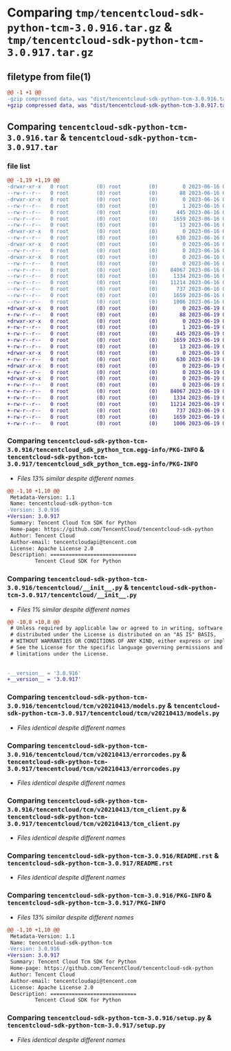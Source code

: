 # Comparing `tmp/tencentcloud-sdk-python-tcm-3.0.916.tar.gz` & `tmp/tencentcloud-sdk-python-tcm-3.0.917.tar.gz`

## filetype from file(1)

```diff
@@ -1 +1 @@
-gzip compressed data, was "dist/tencentcloud-sdk-python-tcm-3.0.916.tar", last modified: Fri Jun 16 00:42:08 2023, max compression
+gzip compressed data, was "dist/tencentcloud-sdk-python-tcm-3.0.917.tar", last modified: Mon Jun 19 00:33:58 2023, max compression
```

## Comparing `tencentcloud-sdk-python-tcm-3.0.916.tar` & `tencentcloud-sdk-python-tcm-3.0.917.tar`

### file list

```diff
@@ -1,19 +1,19 @@
-drwxr-xr-x   0 root         (0) root         (0)        0 2023-06-16 00:42:08.000000 tencentcloud-sdk-python-tcm-3.0.916/
--rw-r--r--   0 root         (0) root         (0)       88 2023-06-16 00:42:08.000000 tencentcloud-sdk-python-tcm-3.0.916/setup.cfg
-drwxr-xr-x   0 root         (0) root         (0)        0 2023-06-16 00:42:08.000000 tencentcloud-sdk-python-tcm-3.0.916/tencentcloud_sdk_python_tcm.egg-info/
--rw-r--r--   0 root         (0) root         (0)        1 2023-06-16 00:42:08.000000 tencentcloud-sdk-python-tcm-3.0.916/tencentcloud_sdk_python_tcm.egg-info/dependency_links.txt
--rw-r--r--   0 root         (0) root         (0)      445 2023-06-16 00:42:08.000000 tencentcloud-sdk-python-tcm-3.0.916/tencentcloud_sdk_python_tcm.egg-info/SOURCES.txt
--rw-r--r--   0 root         (0) root         (0)     1659 2023-06-16 00:42:08.000000 tencentcloud-sdk-python-tcm-3.0.916/tencentcloud_sdk_python_tcm.egg-info/PKG-INFO
--rw-r--r--   0 root         (0) root         (0)       13 2023-06-16 00:42:08.000000 tencentcloud-sdk-python-tcm-3.0.916/tencentcloud_sdk_python_tcm.egg-info/top_level.txt
-drwxr-xr-x   0 root         (0) root         (0)        0 2023-06-16 00:42:08.000000 tencentcloud-sdk-python-tcm-3.0.916/tencentcloud/
--rw-r--r--   0 root         (0) root         (0)      630 2023-06-16 00:42:08.000000 tencentcloud-sdk-python-tcm-3.0.916/tencentcloud/__init__.py
-drwxr-xr-x   0 root         (0) root         (0)        0 2023-06-16 00:42:08.000000 tencentcloud-sdk-python-tcm-3.0.916/tencentcloud/tcm/
--rw-r--r--   0 root         (0) root         (0)        0 2023-06-16 00:42:08.000000 tencentcloud-sdk-python-tcm-3.0.916/tencentcloud/tcm/__init__.py
-drwxr-xr-x   0 root         (0) root         (0)        0 2023-06-16 00:42:08.000000 tencentcloud-sdk-python-tcm-3.0.916/tencentcloud/tcm/v20210413/
--rw-r--r--   0 root         (0) root         (0)        0 2023-06-16 00:42:08.000000 tencentcloud-sdk-python-tcm-3.0.916/tencentcloud/tcm/v20210413/__init__.py
--rw-r--r--   0 root         (0) root         (0)    84067 2023-06-16 00:42:08.000000 tencentcloud-sdk-python-tcm-3.0.916/tencentcloud/tcm/v20210413/models.py
--rw-r--r--   0 root         (0) root         (0)     1334 2023-06-16 00:42:08.000000 tencentcloud-sdk-python-tcm-3.0.916/tencentcloud/tcm/v20210413/errorcodes.py
--rw-r--r--   0 root         (0) root         (0)    11214 2023-06-16 00:42:08.000000 tencentcloud-sdk-python-tcm-3.0.916/tencentcloud/tcm/v20210413/tcm_client.py
--rw-r--r--   0 root         (0) root         (0)      737 2023-06-16 00:42:08.000000 tencentcloud-sdk-python-tcm-3.0.916/README.rst
--rw-r--r--   0 root         (0) root         (0)     1659 2023-06-16 00:42:08.000000 tencentcloud-sdk-python-tcm-3.0.916/PKG-INFO
--rw-r--r--   0 root         (0) root         (0)     1006 2023-06-16 00:42:08.000000 tencentcloud-sdk-python-tcm-3.0.916/setup.py
+drwxr-xr-x   0 root         (0) root         (0)        0 2023-06-19 00:33:58.000000 tencentcloud-sdk-python-tcm-3.0.917/
+-rw-r--r--   0 root         (0) root         (0)       88 2023-06-19 00:33:58.000000 tencentcloud-sdk-python-tcm-3.0.917/setup.cfg
+drwxr-xr-x   0 root         (0) root         (0)        0 2023-06-19 00:33:58.000000 tencentcloud-sdk-python-tcm-3.0.917/tencentcloud_sdk_python_tcm.egg-info/
+-rw-r--r--   0 root         (0) root         (0)        1 2023-06-19 00:33:58.000000 tencentcloud-sdk-python-tcm-3.0.917/tencentcloud_sdk_python_tcm.egg-info/dependency_links.txt
+-rw-r--r--   0 root         (0) root         (0)      445 2023-06-19 00:33:58.000000 tencentcloud-sdk-python-tcm-3.0.917/tencentcloud_sdk_python_tcm.egg-info/SOURCES.txt
+-rw-r--r--   0 root         (0) root         (0)     1659 2023-06-19 00:33:58.000000 tencentcloud-sdk-python-tcm-3.0.917/tencentcloud_sdk_python_tcm.egg-info/PKG-INFO
+-rw-r--r--   0 root         (0) root         (0)       13 2023-06-19 00:33:58.000000 tencentcloud-sdk-python-tcm-3.0.917/tencentcloud_sdk_python_tcm.egg-info/top_level.txt
+drwxr-xr-x   0 root         (0) root         (0)        0 2023-06-19 00:33:58.000000 tencentcloud-sdk-python-tcm-3.0.917/tencentcloud/
+-rw-r--r--   0 root         (0) root         (0)      630 2023-06-19 00:33:58.000000 tencentcloud-sdk-python-tcm-3.0.917/tencentcloud/__init__.py
+drwxr-xr-x   0 root         (0) root         (0)        0 2023-06-19 00:33:58.000000 tencentcloud-sdk-python-tcm-3.0.917/tencentcloud/tcm/
+-rw-r--r--   0 root         (0) root         (0)        0 2023-06-19 00:33:58.000000 tencentcloud-sdk-python-tcm-3.0.917/tencentcloud/tcm/__init__.py
+drwxr-xr-x   0 root         (0) root         (0)        0 2023-06-19 00:33:58.000000 tencentcloud-sdk-python-tcm-3.0.917/tencentcloud/tcm/v20210413/
+-rw-r--r--   0 root         (0) root         (0)        0 2023-06-19 00:33:58.000000 tencentcloud-sdk-python-tcm-3.0.917/tencentcloud/tcm/v20210413/__init__.py
+-rw-r--r--   0 root         (0) root         (0)    84067 2023-06-19 00:33:58.000000 tencentcloud-sdk-python-tcm-3.0.917/tencentcloud/tcm/v20210413/models.py
+-rw-r--r--   0 root         (0) root         (0)     1334 2023-06-19 00:33:58.000000 tencentcloud-sdk-python-tcm-3.0.917/tencentcloud/tcm/v20210413/errorcodes.py
+-rw-r--r--   0 root         (0) root         (0)    11214 2023-06-19 00:33:58.000000 tencentcloud-sdk-python-tcm-3.0.917/tencentcloud/tcm/v20210413/tcm_client.py
+-rw-r--r--   0 root         (0) root         (0)      737 2023-06-19 00:33:58.000000 tencentcloud-sdk-python-tcm-3.0.917/README.rst
+-rw-r--r--   0 root         (0) root         (0)     1659 2023-06-19 00:33:58.000000 tencentcloud-sdk-python-tcm-3.0.917/PKG-INFO
+-rw-r--r--   0 root         (0) root         (0)     1006 2023-06-19 00:33:58.000000 tencentcloud-sdk-python-tcm-3.0.917/setup.py
```

### Comparing `tencentcloud-sdk-python-tcm-3.0.916/tencentcloud_sdk_python_tcm.egg-info/PKG-INFO` & `tencentcloud-sdk-python-tcm-3.0.917/tencentcloud_sdk_python_tcm.egg-info/PKG-INFO`

 * *Files 13% similar despite different names*

```diff
@@ -1,10 +1,10 @@
 Metadata-Version: 1.1
 Name: tencentcloud-sdk-python-tcm
-Version: 3.0.916
+Version: 3.0.917
 Summary: Tencent Cloud Tcm SDK for Python
 Home-page: https://github.com/TencentCloud/tencentcloud-sdk-python
 Author: Tencent Cloud
 Author-email: tencentcloudapi@tencent.com
 License: Apache License 2.0
 Description: ============================
         Tencent Cloud SDK for Python
```

### Comparing `tencentcloud-sdk-python-tcm-3.0.916/tencentcloud/__init__.py` & `tencentcloud-sdk-python-tcm-3.0.917/tencentcloud/__init__.py`

 * *Files 1% similar despite different names*

```diff
@@ -10,8 +10,8 @@
 # Unless required by applicable law or agreed to in writing, software
 # distributed under the License is distributed on an "AS IS" BASIS,
 # WITHOUT WARRANTIES OR CONDITIONS OF ANY KIND, either express or implied.
 # See the License for the specific language governing permissions and
 # limitations under the License.
 
 
-__version__ = '3.0.916'
+__version__ = '3.0.917'
```

### Comparing `tencentcloud-sdk-python-tcm-3.0.916/tencentcloud/tcm/v20210413/models.py` & `tencentcloud-sdk-python-tcm-3.0.917/tencentcloud/tcm/v20210413/models.py`

 * *Files identical despite different names*

### Comparing `tencentcloud-sdk-python-tcm-3.0.916/tencentcloud/tcm/v20210413/errorcodes.py` & `tencentcloud-sdk-python-tcm-3.0.917/tencentcloud/tcm/v20210413/errorcodes.py`

 * *Files identical despite different names*

### Comparing `tencentcloud-sdk-python-tcm-3.0.916/tencentcloud/tcm/v20210413/tcm_client.py` & `tencentcloud-sdk-python-tcm-3.0.917/tencentcloud/tcm/v20210413/tcm_client.py`

 * *Files identical despite different names*

### Comparing `tencentcloud-sdk-python-tcm-3.0.916/README.rst` & `tencentcloud-sdk-python-tcm-3.0.917/README.rst`

 * *Files identical despite different names*

### Comparing `tencentcloud-sdk-python-tcm-3.0.916/PKG-INFO` & `tencentcloud-sdk-python-tcm-3.0.917/PKG-INFO`

 * *Files 13% similar despite different names*

```diff
@@ -1,10 +1,10 @@
 Metadata-Version: 1.1
 Name: tencentcloud-sdk-python-tcm
-Version: 3.0.916
+Version: 3.0.917
 Summary: Tencent Cloud Tcm SDK for Python
 Home-page: https://github.com/TencentCloud/tencentcloud-sdk-python
 Author: Tencent Cloud
 Author-email: tencentcloudapi@tencent.com
 License: Apache License 2.0
 Description: ============================
         Tencent Cloud SDK for Python
```

### Comparing `tencentcloud-sdk-python-tcm-3.0.916/setup.py` & `tencentcloud-sdk-python-tcm-3.0.917/setup.py`

 * *Files identical despite different names*


